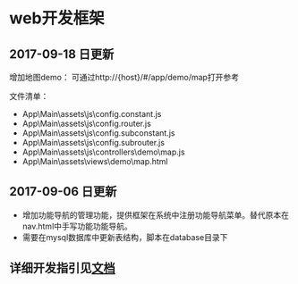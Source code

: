 # web开发框架## 2017-09-18 日更新增加地图demo： 可通过http://{host}/#/app/demo/map打开参考文件清单：* App\Main\assets\js\config.constant.js* App\Main\assets\js\config.router.js* App\Main\assets\js\config.subconstant.js* App\Main\assets\js\config.subrouter.js* App\Main\assets\js\controllers\demo\map.js* App\Main\assets\views\demo\map.html## 2017-09-06 日更新* 增加功能导航的管理功能，提供框架在系统中注册功能导航菜单。替代原本在nav.html中手写功能功能导航。* 需要在mysql数据库中更新表结构，脚本在database目录下 ## 详细开发指引见[文档](doc/新框架快速开发指引.doc)